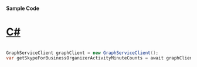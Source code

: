 #### Sample Code
# [C#](#tab/Csharp)

```C#

GraphServiceClient graphClient = new GraphServiceClient();
var getSkypeForBusinessOrganizerActivityMinuteCounts = await graphClient.Reports.GetSkypeForBusinessOrganizerActivityMinuteCounts().Request().GetAsync();

```